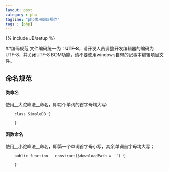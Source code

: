 ```yaml
---
layout: post
category : php
tagline: "php常用编码规范"
tags : [php]
---
```

{% include JB/setup %}

##编码规范
文件编码统一为：__UTF-8__，请开发人员调整开发编辑器的编码为UTF-8，并关闭UTF-8 BOM功能，请不要使用windows自带的记事本编辑项目文件。

## 命名规范
#### 类命名
使用__大驼峰法__命名，即每个单词的首字母均大写:
		
        class SimpleDB {

		}

#### 函数命名
使用__小驼峰法__命名，即第一个单词首字母小写，其余单词首字母均大写；
		
        public function __construct($downloadPath = '') {

		}
